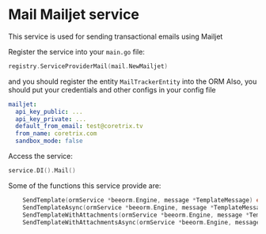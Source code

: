 # Mail Mailjet service

This service is used for sending transactional emails using Mailjet

Register the service into your `main.go` file:
```go
registry.ServiceProviderMail(mail.NewMailjet)
```
and you should register the entity `MailTrackerEntity` into the ORM
Also, you should put your credentials and other configs in your config file

```yml
mailjet:
  api_key_public: ...
  api_key_private: ...
  default_from_email: test@coretrix.tv
  from_name: coretrix.com
  sandbox_mode: false
```

Access the service:
```go
service.DI().Mail()
```

Some of the functions this service provide are:
```go
	SendTemplate(ormService *beeorm.Engine, message *TemplateMessage) error
	SendTemplateAsync(ormService *beeorm.Engine, message *TemplateMessage) error
	SendTemplateWithAttachments(ormService *beeorm.Engine, message *TemplateAttachmentMessage) error
	SendTemplateWithAttachmentsAsync(ormService *beeorm.Engine, message *TemplateAttachmentMessage) error
```
